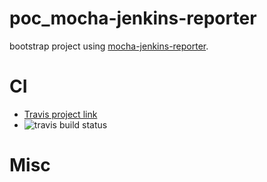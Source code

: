 # poc_mocha-jenkins-reporter
bootstrap project using [mocha-jenkins-reporter](https://github.com/juhovh/mocha-jenkins-reporter).

# CI

* [Travis project link](https://travis-ci.org/packetops/poc_mocha-jenkins-reporter)
* ![travis build status](https://travis-ci.org/packetops/poc_mocha-jenkins-reporter.svg "travis build status")

# Misc

